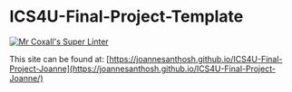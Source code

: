# ICS4U-Final-Project-Template

[![Mr Coxall's Super Linter](https://github.com/joannesanthosh/ICS4U-Final-Project-Joanne/workflows/Lint/badge.svg)](https://github.com/joannesanthosh/ICS4U-Final-Project-Joanne/actions/)

This site can be found at: [https://joannesanthosh.github.io/ICS4U-Final-Project-Joanne](https://joannesanthosh.github.io/ICS4U-Final-Project-Joanne/)
